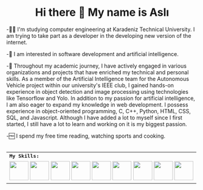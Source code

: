<h1 align="center">
  Hi there 👋 My name is Aslı
</h1> 
-👩‍💻 I'm studying computer engineering at Karadeniz Technical University. I am trying to take part as a developer in the developing new version of the internet.

-🤖 I am interested in software development and artificial intelligence. 

-🚀 Throughout my academic journey, I have actively engaged in various organizations and projects that have enriched my technical and personal skills. As a member of the Artificial Intelligence team for the Autonomous Vehicle project within our university's IEEE club, I gained hands-on experience in object detection and image processing using technologies like Tensorflow and Yolo. In addition to my passion for artificial intelligence, I am also eager to expand my knowledge in web development. I possess experience in object-oriented programming, C, C++, Python, HTML, CSS, SQL, and Javascript. Although I have added a lot to myself since I first started, I still have a lot to learn and working on it is my biggest passion. 

-🆓 I spend my free time reading, watching sports and cooking.
<br>
<br>

<div align=center>
<table>
    <tr>
        <td colspan="8">
        <strong><samp>My Skills:</samp></strong>
        </td>
    </tr>
        <tr>
        <td colspan="8">
        <img src="https://img.icons8.com/?size=512&id=13441&format=png" width=50></a>
        <img src="https://img.icons8.com/?size=512&id=40669&format=png" width=50></a>
        <img src="https://img.icons8.com/?size=512&id=shQTXiDQiQVR&format=png" width=50></a>
        <img src="https://img.icons8.com/?size=100&id=PXTY4q2Sq2lG&format=png" width=50></a>
        <img src="https://img.icons8.com/?size=512&id=bpip0gGiBLT1&format=png" width=50></a>
        <img src="https://img.icons8.com/?size=512&id=n3QRpDA7KZ7P&format=png" width=50></a>
        <img src="https://img.icons8.com/?size=100&id=v8RpPQUwv0N8&format=png" width=50></a>
        <img src="https://img.icons8.com/?size=100&id=7gdY5qNXaKC0&format=png" width=50></a>
        <img src="https://img.icons8.com/?size=100&id=Nsiw8Rc3woWx&format=png" width=50></a>
        </td>
    </tr>
</table>
